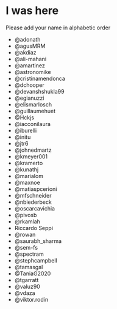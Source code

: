 # I was here

Please add your name in alphabetic order


* @adonath
* @agusMRM
* @akdiaz
* @ali-mahani 
* @amartinez
* @astronomike
* @cristinamendonca
* @dchooper
* @devanshshukla99
* @egianuzzi
* @elismarlosch
* @guillaumehuet
* @Hckjs
* @iacconilaura
* @iburelli
* @initu
* @jtr6
* @johnedmartz
* @kmeyer001
* @kramerto
* @kunathj
* @marialom
* @maxnoe
* @matiaspcerioni
* @mfschneider
* @nbiederbeck
* @oscarcavichia
* @pivosb
* @rkamlah 
* Riccardo Seppi
* @rowan
* @saurabh_sharma
* @sem-fs
* @spectram
* @stephcampbell 
* @tamasgal
* @TaniaG2020
* @tgarratt
* @valuz90
* @vdaza
* @viktor.rodin
